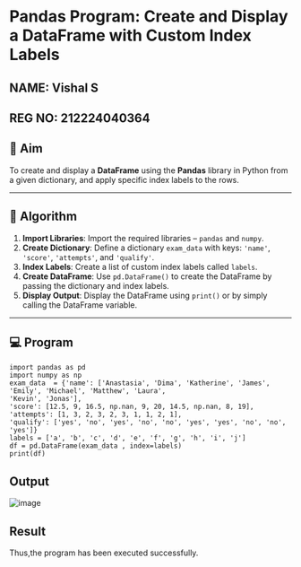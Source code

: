 # Pandas Program: Create and Display a DataFrame with Custom Index Labels
## NAME: Vishal S
## REG NO: 212224040364
## 🎯 Aim

To create and display a **DataFrame** using the **Pandas** library in Python from a given dictionary, and apply specific index labels to the rows.

---

## 🧠 Algorithm

1. **Import Libraries**: Import the required libraries – `pandas` and `numpy`.
2. **Create Dictionary**: Define a dictionary `exam_data` with keys: `'name'`, `'score'`, `'attempts'`, and `'qualify'`.
3. **Index Labels**: Create a list of custom index labels called `labels`.
4. **Create DataFrame**: Use `pd.DataFrame()` to create the DataFrame by passing the dictionary and index labels.
5. **Display Output**: Display the DataFrame using `print()` or by simply calling the DataFrame variable.

---

## 💻 Program
```
import pandas as pd 
import numpy as np 
exam_data  = {'name': ['Anastasia', 'Dima', 'Katherine', 'James', 'Emily', 'Michael', 'Matthew', 'Laura', 
'Kevin', 'Jonas'], 
'score': [12.5, 9, 16.5, np.nan, 9, 20, 14.5, np.nan, 8, 19], 
'attempts': [1, 3, 2, 3, 2, 3, 1, 1, 2, 1], 
'qualify': ['yes', 'no', 'yes', 'no', 'no', 'yes', 'yes', 'no', 'no', 'yes']} 
labels = ['a', 'b', 'c', 'd', 'e', 'f', 'g', 'h', 'i', 'j'] 
df = pd.DataFrame(exam_data , index=labels) 
print(df)
```
## Output

![image](https://github.com/user-attachments/assets/e7c61970-03ee-4cd2-8519-a9cc4b2d8216)

## Result

Thus,the program has been executed successfully.
